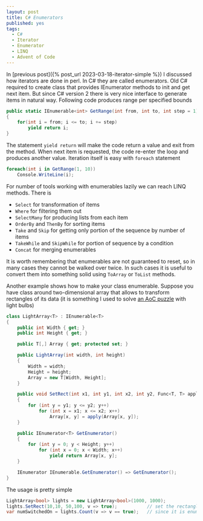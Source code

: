 ```yaml
---
layout: post
title: C# Enumerators
published: yes
tags:
  - C#
  - Iterator
  - Enumerator
  - LINQ
  - Advent of Code
---
```

In [previous post]({% post_url 2023-03-18-iterator-simple %}) I discussed how iterators are done in perl. In C# they are called enumerators. Old C# required to create class that provides IEnumerator methods to init and get next item. But since C# version 2 there is very nice interface to generate items in natural way. Following code produces range per specified bounds

```c#
public static IEnumerable<int> GetRange(int from, int to, int step = 1)
{
    for(int i = from; i <= to; i += step) 
        yield return i; 
}
```

The statement `yield return` will make the code return a value and exit from the method. When next item is requested, the code re-enter the loop and produces another value. Iteration itself is easy with `foreach` statement

```c#
foreach(int i in GetRange(1, 10))
    Console.WriteLine(i);
```

For number of tools working with enumerables lazily we can reach LINQ methods. There is 

 - `Select` for transformation of items
 - `Where` for filtering them out
 - `SelectMany` for producing lists from each item
 - `OrderBy` and `ThenBy` for sorting items
 - `Take` and `Skip` for getting only portion of the sequence by number of items
 - `TakeWhile` and `SkipWhile` for portion of sequence by a condition
 - `Concat` for merging enumerables

It is worth remembering that enumerables are not guaranteed to reset, so in many cases they cannot be walked over twice. In such cases it is useful to convert them into something solid using `ToArray` or `ToList` methods.

Another example shows how to make your class enumerable. Suppose you have class around two-dimensional array that allows to transform rectangles of its data (it is something I used to solve [an AoC puzzle][1] with light bulbs)

```c#
class LightArray<T> : IEnumerable<T>
{
    public int Width { get; }
    public int Height { get; }

    public T[,] Array { get; protected set; }

    public LightArray(int width, int height)
    {
        Width = width;
        Height = height;
        Array = new T[Width, Height];
    }

    public void SetRect(int x1, int y1, int x2, int y2, Func<T, T> apply)
    {
        for (int y = y1; y <= y2; y++)
            for (int x = x1; x <= x2; x++)
                Array[x, y] = apply(Array[x, y]);
    }

    public IEnumerator<T> GetEnumerator()
    {
        for (int y = 0; y < Height; y++)
            for (int x = 0; x < Width; x++)
                yield return Array[x, y];
    }

    IEnumerator IEnumerable.GetEnumerator() => GetEnumerator();
}
```

The usage is pretty simple

```c#
LightArray<bool> lights = new LightArray<bool>(1000, 1000);
lights.SetRect(10,10, 50,100, v => true);           // set the rectangle to on
var numSwitchedOn = lights.Count(v => v == true);   // since it is enumerable, just use LINQ method on it
```

[1]: https://adventofcode.com/2015/day/6
